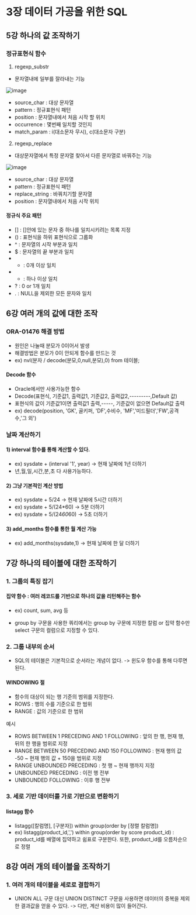 # 3장 데이터 가공을 위한 SQL

## 5강 하나의 값 조작하기

### 정규표현식 함수

1) regexp_substr
- 문자열내에 일부를 잘라내는 기능

![image](https://user-images.githubusercontent.com/88830472/135563915-634444ac-e7b4-43f0-83f4-a7c78d2f162c.png)
- source_char : 대상 문자열
- pattern : 정규표현식 패턴
- position : 문자열내에서 처음 시작 할 위치
- occurrence : 몇번째 일치할 것인지
- match_param : i(대소문자 무시), c(대소문자 구분)

2) regexp_replace
- 대상문자열에서 특정 문자열 찾아서 다른 문자열로 바꿔주는 기능

![image](https://user-images.githubusercontent.com/88830472/135564075-e0b401bc-2185-47f6-b0bf-903c1acc694f.png)
- source_char : 대상 문자열
- pattern : 정규표현식 패턴
- replace_string : 바꿔치기할 문자열
- position : 문자열내에서 처음 시작 위치

#### 정규식 주요 패턴

- [] : []안에 있는 문자 중 하나를 일치시키려는 목록 지정
- () : 표현식을 하위 표현식으로 그룹화
- ^ : 문자열의 시작 부분과 일치
- $ : 문자열의 끝 부분과 일치
- * : 0개 이상 일치
- + : 하나 이상 일치
- ? : 0 or 1개 일치
- . : NULL을 제외한 모든 문자와 일치


## 6강 여러 개의 값에 대한 조작

### ORA-01476 해결 방법

- 원인은 나눌때 분모가 0이어서 발생
- 해결방법은 분모가 0이 안되게 함수를 만드는 것
- ex) nvl(분자 / decode(분모,0,null,분모),0) from 테이블;

#### Decode 함수

- Oracle에서만 사용가능한 함수
- Decode(표현식, 기준값1, 출력값1, 기준값2, 출력값2,---------,Default 값)
- 표현식의 값이 기준값1이면 출력값1 출력,-----, 기준값이 없으면 Default값 출력
- ex) decode(position, 'GK', 골키퍼, 'DF',수비수, 'MF','미드필더','FW',공격수,'그 외')

### 날짜 계산하기

#### 1) interval 함수를 통해 계산할 수 있다.
- ex) sysdate + (interval '1', year) -> 현재 날짜에 1년 더하기
- 년,월,일,시간,분,초 다 사용가능하다.

#### 2) 그냥 기본적인 계산 방법
- ex) sysdate + 5/24 -> 현재 날짜에 5시간 더하기
- ex) sysdate + 5/(24*60) -> 5분 더하기
- ex) sysdate + 5/(24*60*60) -> 5초 더하기

#### 3) add_months 함수를 통한 월 계산 가능
- ex) add_months(sysdate,1) -> 현재 날짜에 한 달 더하기


## 7강 하나의 테이블에 대한 조작하기

### 1. 그룹의 특징 잡기

#### 집약 함수 : 여러 레코드를 기반으로 하나의 값을 리턴해주는 함수 
- ex) count, sum, avg 등

- group by 구문을 사용한 쿼리에서는 group by 구문에 지정한 칼럼 or 집약 함수만 select 구문의 컬럼으로 지정할 수 있다.

### 2. 그룹 내부의 순서

- SQL의 테이블은 기본적으로 순서라는 개념이 없다. -> 윈도우 함수를 통해 다루면 된다.

#### WINDOWING 절
- 함수의 대상이 되는 행 기준의 범위를 지정한다.
- ROWS : 행의 수를 기준으로 한 범위
- RANGE : 값의 기준으로 한 범위

예시
- ROWS BETWEEN 1 PRECEDING AND 1 FOLLOWING : 앞의 한 행, 현재 행, 뒤의 한 행을 범위로 지정
- RANGE BETWEEN 50 PRECEDING AND 150 FOLLOWING : 현재 행의 값 -50 ~ 현재 행의 값 + 150을 범위로 지정
- RANGE UNBOUNDED PRECEDING : 첫 행 ~ 현재 행까지 지정
- UNBOUNDED PRECEDING : 이전 행 전부
- UNBOUNDED FOLLOWING : 이후 행 전부

### 3. 세로 기반 데이터를 가로 기반으로 변환하기

#### listagg 함수

- listagg([칼럼명], [구분자]) within group(order by [정렬 칼럼명])
- ex) listagg(product_id,',') within group(order by score product_id) : product_id를 배열에 집약하고 쉼표로 구분한다. 또한, product_id를 오름차순으로 정렬


## 8강 여러 개의 테이블을 조작하기

### 1. 여러 개의 테이블을 세로로 결합하기

- UNION ALL 구문 대신 UNION DISTINCT 구문을 사용하면 데이터의 중복을 제외한 결과값을 얻을 수 있다. -> 다만, 계산 비용이 많이 들어간다.
